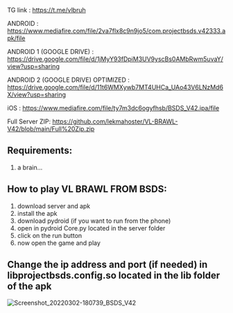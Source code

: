 TG link : https://t.me/vlbruh

ANDROID : https://www.mediafire.com/file/2va7flx8c9n9jo5/com.projectbsds.v42333.apk/file

ANDROID 1 (GOOGLE DRIVE) : https://drive.google.com/file/d/1jMyY93fDpiM3UV9yscBs0AMbRwm5uvaY/view?usp=sharing

ANDROID 2 (GOOGLE DRIVE) OPTIMIZED : https://drive.google.com/file/d/11t6WMXywb7MT4UHCa_UAo43V6LNzMd6X/view?usp=sharing

iOS : https://www.mediafire.com/file/ty7m3dc6ogyfhsb/BSDS_V42.ipa/file

Full Server ZIP: https://github.com/lekmahoster/VL-BRAWL-V42/blob/main/Full%20Zip.zip

## Requirements: ##
1. a brain...

## How to play VL BRAWL FROM BSDS: ##
1. download server and apk
2. install the apk
3. download pydroid (if you want to run from the phone)
4. open in pydroid Core.py located in the server folder
5. click on the run button
6. now open the game and play

## Change the ip address and port (if needed) in libprojectbsds.config.so located in the lib folder of the apk ##

![Screenshot_20220302-180739_BSDS_V42](https://user-images.githubusercontent.com/52799759/156474426-399ea814-9727-4a49-a1f8-2f95e027309c.png)
